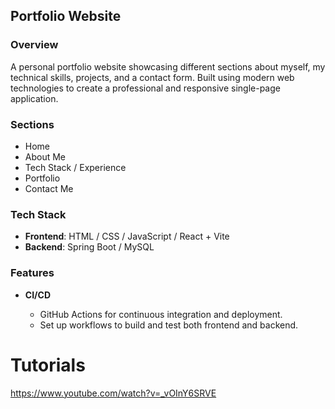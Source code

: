 ## Portfolio Website

### Overview

A personal portfolio website showcasing different sections about myself, my technical skills, projects, and a contact form. Built using modern web technologies to create a professional and responsive single-page application.

### Sections

* Home
* About Me
* Tech Stack / Experience
* Portfolio
* Contact Me

### Tech Stack

* **Frontend**: HTML / CSS / JavaScript / React + Vite
* **Backend**: Spring Boot / MySQL


### Features

* **CI/CD**

  - GitHub Actions for continuous integration and deployment.
  - Set up workflows to build and test both frontend and backend.

# Tutorials
https://www.youtube.com/watch?v=_vOInY6SRVE